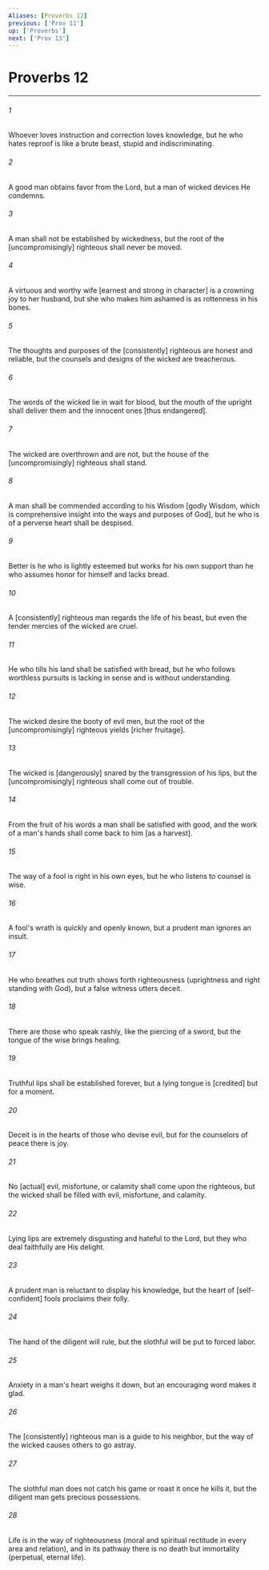 ```yaml
---
Aliases: [Proverbs 12]
previous: ['Prov 11']
up: ['Proverbs']
next: ['Prov 13']
---
```

# Proverbs 12

***














###### 1 






Whoever loves instruction and correction loves knowledge, but he who hates reproof is like a brute beast, stupid and indiscriminating. 













###### 2 






A good man obtains favor from the Lord, but a man of wicked devices He condemns. 













###### 3 






A man shall not be established by wickedness, but the root of the [uncompromisingly] righteous shall never be moved. 













###### 4 






A virtuous and worthy wife [earnest and strong in character] is a crowning joy to her husband, but she who makes him ashamed is as rottenness in his bones. 













###### 5 






The thoughts and purposes of the [consistently] righteous are honest and reliable, but the counsels and designs of the wicked are treacherous. 













###### 6 






The words of the wicked lie in wait for blood, but the mouth of the upright shall deliver them and the innocent ones [thus endangered]. 













###### 7 






The wicked are overthrown and are not, but the house of the [uncompromisingly] righteous shall stand. 













###### 8 






A man shall be commended according to his Wisdom [godly Wisdom, which is comprehensive insight into the ways and purposes of God], but he who is of a perverse heart shall be despised. 













###### 9 






Better is he who is lightly esteemed but works for his own support than he who assumes honor for himself and lacks bread. 













###### 10 






A [consistently] righteous man regards the life of his beast, but even the tender mercies of the wicked are cruel. 













###### 11 






He who tills his land shall be satisfied with bread, but he who follows worthless pursuits is lacking in sense and is without understanding. 













###### 12 






The wicked desire the booty of evil men, but the root of the [uncompromisingly] righteous yields [richer fruitage]. 













###### 13 






The wicked is [dangerously] snared by the transgression of his lips, but the [uncompromisingly] righteous shall come out of trouble. 













###### 14 






From the fruit of his words a man shall be satisfied with good, and the work of a man's hands shall come back to him [as a harvest]. 













###### 15 






The way of a fool is right in his own eyes, but he who listens to counsel is wise. 













###### 16 






A fool's wrath is quickly and openly known, but a prudent man ignores an insult. 













###### 17 






He who breathes out truth shows forth righteousness (uprightness and right standing with God), but a false witness utters deceit. 













###### 18 






There are those who speak rashly, like the piercing of a sword, but the tongue of the wise brings healing. 













###### 19 






Truthful lips shall be established forever, but a lying tongue is [credited] but for a moment. 













###### 20 






Deceit is in the hearts of those who devise evil, but for the counselors of peace there is joy. 













###### 21 






No [actual] evil, misfortune, or calamity shall come upon the righteous, but the wicked shall be filled with evil, misfortune, and calamity. 













###### 22 






Lying lips are extremely disgusting and hateful to the Lord, but they who deal faithfully are His delight. 













###### 23 






A prudent man is reluctant to display his knowledge, but the heart of [self-confident] fools proclaims their folly. 













###### 24 






The hand of the diligent will rule, but the slothful will be put to forced labor. 













###### 25 






Anxiety in a man's heart weighs it down, but an encouraging word makes it glad. 













###### 26 






The [consistently] righteous man is a guide to his neighbor, but the way of the wicked causes others to go astray. 













###### 27 






The slothful man does not catch his game or roast it once he kills it, but the diligent man gets precious possessions. 













###### 28 






Life is in the way of righteousness (moral and spiritual rectitude in every area and relation), and in its pathway there is no death but immortality (perpetual, eternal life).
